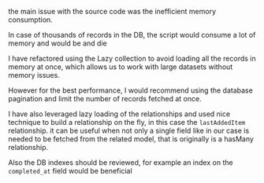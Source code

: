 the main issue with the source code was the inefficient memory consumption.

In case of thousands of records in the DB, the script would consume a lot of memory and would be and die

I have refactored using the Lazy collection to avoid loading all the records in memory at once, which allows us to work with large datasets without memory issues.

However for the best performance, I would recommend using the database pagination and limit the number of records fetched at once.

I have also leveraged lazy loading of the relationships and used nice technique to build a relationship on the fly, in this case the `lastAddedItem` relationship. it can be useful when not only a single field like in our case is needed to be fetched from the related model, that is originally is a hasMany relationship.

Also the DB indexes should be reviewed, for example an index on the `completed_at` field would be beneficial
